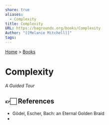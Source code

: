 ```yaml
---
share: true
aliases:
  - Complexity
title: Complexity
URL: https://bagrounds.org/books/Complexity
Author: "[[Melanie Mitchell]]"
tags: 
---
```

[Home](../index.md) > [Books](./index.md)  
# Complexity  
_A Guided Tour_  
  
## 👉🏻 References  
- Gödel, Escher, Bach: an Eternal Golden Braid  
- 